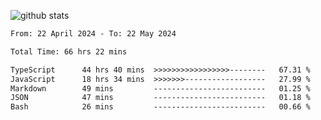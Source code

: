 
![github stats](https://github-readme-stats.vercel.app/api?username=realmahd1&show_icons=true&theme=codeSTACKr&hide_rank=true&count_private=true)

<!--START_SECTION:waka-->

```txt
From: 22 April 2024 - To: 22 May 2024

Total Time: 66 hrs 22 mins

TypeScript      44 hrs 40 mins  >>>>>>>>>>>>>>>>>--------   67.31 %
JavaScript      18 hrs 34 mins  >>>>>>>------------------   27.99 %
Markdown        49 mins         -------------------------   01.25 %
JSON            47 mins         -------------------------   01.18 %
Bash            26 mins         -------------------------   00.66 %
```

<!--END_SECTION:waka-->
